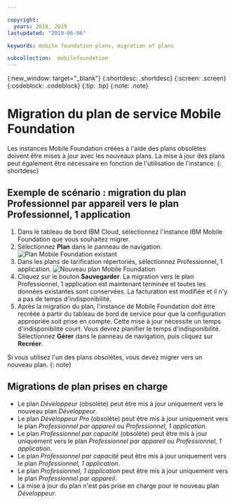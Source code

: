 ```yaml
---

copyright:
  years: 2018, 2019
lastupdated: "2019-06-06"

keywords: mobile foundation plans, migration of plans

subcollection:  mobilefoundation
---
```


{:new_window: target="_blank"}
{:shortdesc: .shortdesc}
{:screen:  .screen}
{:codeblock:  .codeblock}
{:tip: .tip}
{:note: .note}

# Migration du plan de service Mobile Foundation

Les instances Mobile Foundation créées à l'aide des plans obsolètes doivent être mises à jour avec les nouveaux plans. La mise à jour des plans peut également être nécessaire en fonction de l'utilisation de l'instance.
{: shortdesc}

## Exemple de scénario : migration du plan Professionnel par appareil vers le plan Professionnel, 1 application

1. Dans le tableau de bord IBM Cloud, sélectionnez l'instance IBM Mobile Foundation que vous souhaitez migrer.
2. Sélectionnez **Plan** dans le panneau de navigation.
   ![Plan Mobile Foundation existant](images/existing-plan.png)
3. Dans les plans de tarification répertoriés, sélectionnez Professionnel, 1 application.
   ![Nouveau plan Mobile Foundation](images/new-plan.png)
4. Cliquez sur le bouton **Sauvegarder**.
     La migration vers le plan Professionnel, 1 application est maintenant terminée et toutes les données existantes sont conservées. La facturation est modifiée et il n'y a pas de temps d'indisponibilité.
5. Après la migration du plan, l'instance de Mobile Foundation doit être recréée à partir du tableau de bord de service pour que la configuration appropriée soit prise en compte. Cette mise à jour nécessite un temps d'indisponibilité court. Vous devrez planifier le temps d'indisponibilité. Sélectionnez **Gérer** dans le panneau de navigation, puis cliquez sur **Recréer**.

Si vous utilisez l'un des plans obsolètes, vous devez migrer vers un nouveau plan.
{: note}

## Migrations de plan prises en charge

* Le plan *Développeur* (obsolète) peut être mis à jour uniquement vers le nouveau plan *Développeur*.
* Le plan *Développeur Pro* (obsolète) peut être mis à jour uniquement vers le plan *Professionnel par appareil* ou *Professionnel, 1 application*.
* Le plan *Professionnel par capacité* (obsolète) peut être mis à jour uniquement vers le plan *Professionnel par appareil* ou *Professionnel, 1 application*.
* Le plan *Professionnel par capacité* peut être mis à jour uniquement vers le plan *Professionnel, 1 application*.
* Le plan *Professionnel, 1 application* peut être mis à jour uniquement vers le plan *Professionnel par appareil*.
* La mise à jour du plan n'est pas prise en charge pour le nouveau plan *Développeur*.
